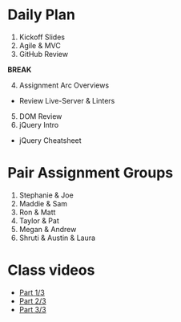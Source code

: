 # Daily Plan
1. Kickoff Slides
2. Agile & MVC
3. GitHub Review

  **BREAK**

4. Assignment Arc Overviews
  - Review Live-Server & Linters
5. DOM Review
6. jQuery Intro
  - jQuery Cheatsheet

# Pair Assignment Groups
1. Stephanie & Joe
2. Maddie & Sam
3. Ron & Matt
4. Taylor & Pat
5. Megan & Andrew
6. Shruti & Austin & Laura

# Class videos
- [Part 1/3](https://youtu.be/1PeJkC_FpKI)
- [Part 2/3](https://youtu.be/12TZAMY7Ouw)
- [Part 3/3](https://youtu.be/xqV3JBqR-8o)
